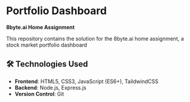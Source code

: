 # Portfolio Dashboard

**8byte.ai Home Assignment**

This repository contains the solution for the 8byte.ai home assignment, a stock market portfolio dashboard

## 🛠️ Technologies Used

- **Frontend**: HTML5, CSS3, JavaScript (ES6+), TaildwindCSS
- **Backend**: Node.js, Express.js
- **Version Control**: Git
